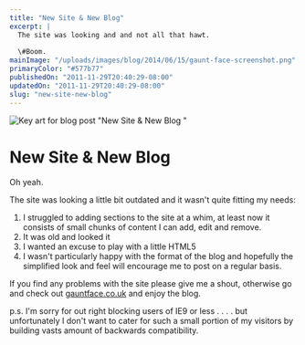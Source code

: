 ```yaml
---
title: "New Site & New Blog"
excerpt: |
  The site was looking and and not all that hawt.
  
  \#Boom.
mainImage: "/uploads/images/blog/2014/06/15/gaunt-face-screenshot.png"
primaryColor: "#577b77"
publishedOn: "2011-11-29T20:40:29-08:00"
updatedOn: "2011-11-29T20:40:29-08:00"
slug: "new-site-new-blog"
---
```

![Key art for blog post "New Site & New Blog "](/uploads/images/blog/2014/06/15/gaunt-face-screenshot.png)

# New Site & New Blog 

Oh yeah. 

The site was looking a little bit outdated and it wasn't quite fitting my needs: 

  1. I struggled to adding sections to the site at a whim, at least now it consists of small chunks of content I can add, edit and remove.
  2. It was old and looked it
  3. I wanted an excuse to play with a little HTML5
  4. I wasn't particularly happy with the format of the blog and hopefully the simplified look and feel will encourage me to post on a regular basis.

If you find any problems with the site please give me a shout, otherwise go and check out [gauntface.co.uk](http://www.gauntface.co.uk/) and enjoy the blog. 

p.s. I'm sorry for out right blocking users of IE9 or less . . . . but unfortunately I don't want to cater for such a small portion of my visitors by building vasts amount of backwards compatibility.
